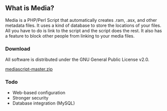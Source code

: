 ## What is Media? ##
Media is a PHP/Perl Script that automatically creates .ram, .asx, and other metadata files. It uses a kind of database to store the locations of your files. All you have to do is link to the script and the script does the rest. It also has a feature to block other people from linking to your media files.

### Download ###
All software is distributed under the GNU General Public License v2.0.

[mediascript-master.zip](https://github.com/ericpp/mediascript/archive/master.zip)

### Todo ###
* Web-based configuration
* Stronger security
* Database integration (MySQL)
